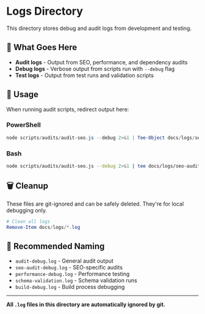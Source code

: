 # Logs Directory

This directory stores debug and audit logs from development and testing.

## 📝 What Goes Here

- **Audit logs** - Output from SEO, performance, and dependency audits
- **Debug logs** - Verbose output from scripts run with `--debug` flag
- **Test logs** - Output from test runs and validation scripts

## 🔧 Usage

When running audit scripts, redirect output here:

### PowerShell
```powershell
node scripts/audits/audit-seo.js --debug 2>&1 | Tee-Object docs/logs/seo-audit-debug.log
```

### Bash
```bash
node scripts/audits/audit-seo.js --debug 2>&1 | tee docs/logs/seo-audit-debug.log
```

## 🗑️ Cleanup

These files are git-ignored and can be safely deleted. They're for local debugging only.

```powershell
# Clean all logs
Remove-Item docs/logs/*.log
```

## 📂 Recommended Naming

- `audit-debug.log` - General audit output
- `seo-audit-debug.log` - SEO-specific audits
- `performance-debug.log` - Performance testing
- `schema-validation.log` - Schema validation runs
- `build-debug.log` - Build process debugging

---

**All `.log` files in this directory are automatically ignored by git.**

